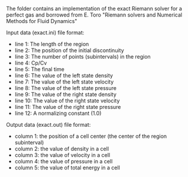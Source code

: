 The folder contains an implementation of the exact Riemann solver
for a perfect gas and borrowed from E. Toro "Riemann solvers
and Numerical Methods for Fluid Dynamics"

Input data (exact.ini) file format:
- line  1: The length of the region
- line  2: The position of the initial discontinuity
- line  3: The number of points (subintervals) in the region
- line  4: Cp/Cv
- line  5: The final time
- line  6: The value of the left state density
- line  7: The value of the left state velocity
- line  8: The value of the left state pressure
- line  9: The value of the right state density
- line 10: The value of the right state velocity
- line 11: The value of the right state pressure
- line 12: A normalizing constant (1.0)

Output data (exact.out) file format:
- column 1: the position of a cell center (the center of the region subinterval)
- column 2: the value of density in a cell
- column 3: the value of velocity in a cell
- column 4: the value of pressure in a cell
- column 5: the value of total energy in a cell

